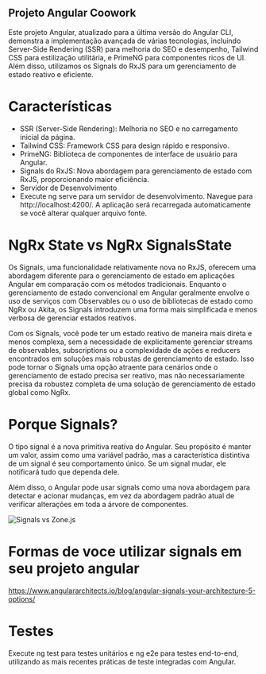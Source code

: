 ## Projeto Angular Coowork

Este projeto Angular, atualizado para a última versão do Angular CLI, demonstra a implementação avançada de várias tecnologias, incluindo Server-Side Rendering (SSR) para melhoria do SEO e desempenho, Tailwind CSS para estilização utilitária, e PrimeNG para componentes ricos de UI. Além disso, utilizamos os Signals do RxJS para um gerenciamento de estado reativo e eficiente.

# Características

- SSR (Server-Side Rendering): Melhoria no SEO e no carregamento inicial da página.
- Tailwind CSS: Framework CSS para design rápido e responsivo.
- PrimeNG: Biblioteca de componentes de interface de usuário para Angular.
- Signals do RxJS: Nova abordagem para gerenciamento de estado com RxJS, proporcionando maior eficiência.
- Servidor de Desenvolvimento
- Execute ng serve para um servidor de desenvolvimento. Navegue para http://localhost:4200/. A aplicação será recarregada automaticamente se você alterar qualquer arquivo fonte.

# NgRx State vs NgRx SignalsState

Os Signals, uma funcionalidade relativamente nova no RxJS, oferecem uma abordagem diferente para o gerenciamento de estado em aplicações Angular em comparação com os métodos tradicionais. Enquanto o gerenciamento de estado convencional em Angular geralmente envolve o uso de serviços com Observables ou o uso de bibliotecas de estado como NgRx ou Akita, os Signals introduzem uma forma mais simplificada e menos verbosa de gerenciar estados reativos.

Com os Signals, você pode ter um estado reativo de maneira mais direta e menos complexa, sem a necessidade de explicitamente gerenciar streams de observables, subscriptions ou a complexidade de ações e reducers encontrados em soluções mais robustas de gerenciamento de estado. Isso pode tornar o Signals uma opção atraente para cenários onde o gerenciamento de estado precisa ser reativo, mas não necessariamente precisa da robustez completa de uma solução de gerenciamento de estado global como NgRx.

# Porque Signals?

O tipo signal é a nova primitiva reativa do Angular. Seu propósito é manter um valor, assim como uma variável padrão, mas a característica distintiva de um signal é seu comportamento único. Se um signal mudar, ele notificará tudo que dependa dele.

Além disso, o Angular pode usar signals como uma nova abordagem para detectar e acionar mudanças, em vez da abordagem padrão atual de verificar alterações em toda a árvore de componentes.

![Signals vs Zone.js](https://static1.makeuseofimages.com/wordpress/wp-content/uploads/2023/03/old-approach-vs-new-signals-approach.jpg?q=50&fit=crop&w=1500&dpr=1.5)


# Formas de voce utilizar signals em seu projeto angular

https://www.angulararchitects.io/blog/angular-signals-your-architecture-5-options/

# Testes

Execute ng test para testes unitários e ng e2e para testes end-to-end, utilizando as mais recentes práticas de teste integradas com Angular.


